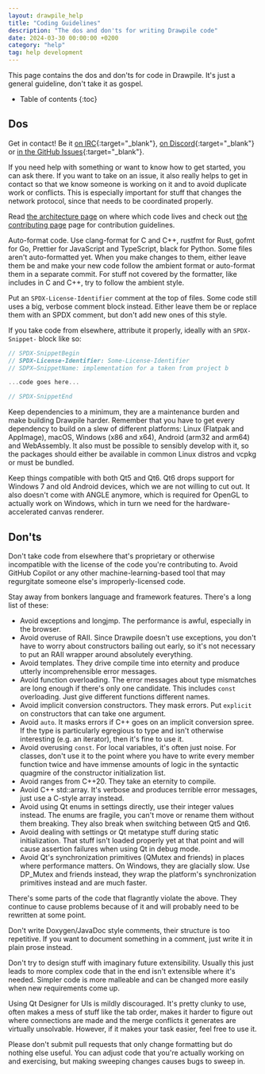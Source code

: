 ```yaml
---
layout: drawpile_help
title: "Coding Guidelines"
description: "The dos and don'ts for writing Drawpile code"
date: 2024-03-30 00:00:00 +0200
category: "help"
tag: help development
---
```


This page contains the dos and don'ts for code in Drawpile. It's just a general guideline, don't take it as gospel.

* Table of contents
{:toc}

## Dos

Get in contact! Be it [on IRC](https://drawpile.net/irc/){:target="_blank"}, [on Discord](https://drawpile.net/discord/){:target="_blank"} or [in the GitHub Issues](https://github.com/drawpile/Drawpile/issues){:target="_blank"}.

If you need help with something or want to know how to get started, you can ask there. If you want to take on an issue, it also really helps to get in contact so that we know someone is working on it and to avoid duplicate work or conflicts. This is especially important for stuff that changes the network protocol, since that needs to be coordinated properly.

Read [the architecture page](architecture) on where which code lives and check out [the contributing page](contributing) page for contribution guidelines.

Auto-format code. Use clang-format for C and C++, rustfmt for Rust, gofmt for Go, Prettier for JavaScript and TypeScript, black for Python. Some files aren't auto-formatted yet. When you make changes to them, either leave them be and make your new code follow the ambient format or auto-format them in a separate commit. For stuff not covered by the formatter, like includes in C and C++, try to follow the ambient style.

Put an `SPDX-License-Identifier` comment at the top of files. Some code still uses a big, verbose comment block instead. Either leave them be or replace them with an SPDX comment, but don't add new ones of this style.

If you take code from elsewhere, attribute it properly, ideally with an `SPDX-Snippet-` block like so:

```c
// SPDX-SnippetBegin
// SPDX-License-Identifier: Some-License-Identifier
// SDPX—SnippetName: implementation for a taken from project b

...code goes here...

// SPDX-SnippetEnd
```

Keep dependencies to a minimum, they are a maintenance burden and make building Drawpile harder. Remember that you have to get every dependency to build on a slew of different platforms: Linux (Flatpak and AppImage), macOS, Windows (x86 and x64), Android (arm32 and arm64) and WebAssembly. It also must be possible to sensibly develop with it, so the packages should either be available in common Linux distros and vcpkg or must be bundled.

Keep things compatible with both Qt5 and Qt6. Qt6 drops support for Windows 7 and old Android devices, which we are not willing to cut out. It also doesn't come with ANGLE anymore, which is required for OpenGL to actually work on Windows, which in turn we need for the hardware-accelerated canvas renderer.

## Don'ts

Don't take code from elsewhere that's proprietary or otherwise incompatible with the license of the code you're contributing to. Avoid GitHub Copilot or any other machine-learning-based tool that may regurgitate someone else's improperly-licensed code.

Stay away from bonkers language and framework features. There's a long list of these:

* Avoid exceptions and longjmp. The performance is awful, especially in the browser.
* Avoid overuse of RAII. Since Drawpile doesn't use exceptions, you don't have to worry about constructors bailing out early, so it's not necessary to put an RAII wrapper around absolutely everything.
* Avoid templates. They drive compile time into eternity and produce utterly incomprehensible error messages.
* Avoid function overloading. The error messages about type mismatches are long enough if there's only one candidate. This includes `const` overloading. Just give different functions different names.
* Avoid implicit conversion constructors. They mask errors. Put `explicit` on constructors that can take one argument.
* Avoid `auto`. It masks errors if C++ goes on an implicit conversion spree. If the type is particularly egregious to type and isn't otherwise interesting (e.g. an iterator), then it's fine to use it.
* Avoid overusing `const`. For local variables, it's often just noise. For classes, don't use it to the point where you have to write every member function twice and have immense amounts of logic in the syntactic quagmire of the constructor initialization list.
* Avoid ranges from C++20. They take an eternity to compile.
* Avoid C++ std::array. It's verbose and produces terrible error messages, just use a C-style array instead.
* Avoid using Qt enums in settings directly, use their integer values instead. The enums are fragile, you can't move or rename them without them breaking. They also break when switching between Qt5 and Qt6.
* Avoid dealing with settings or Qt metatype stuff during static initialization. That stuff isn't loaded properly yet at that point and will cause assertion failures when using Qt in debug mode.
* Avoid Qt's synchronization primitives (QMutex and friends) in places where performance matters. On Windows, they are glacially slow. Use DP\_Mutex and friends instead, they wrap the platform's synchronization primitives instead and are much faster.

There's some parts of the code that flagrantly violate the above. They continue to cause problems because of it and will probably need to be rewritten at some point.

Don't write Doxygen/JavaDoc style comments, their structure is too repetitive. If you want to document something in a comment, just write it in plain prose instead.

Don't try to design stuff with imaginary future extensibility. Usually this just leads to more complex code that in the end isn't extensible where it's needed. Simpler code is more malleable and can be changed more easily when new requirements come up.

Using Qt Designer for UIs is mildly discouraged. It's pretty clunky to use, often makes a mess of stuff like the tab order, makes it harder to figure out where connections are made and the merge conflicts it generates are virtually unsolvable. However, if it makes your task easier, feel free to use it.

Please don't submit pull requests that only change formatting but do nothing else useful. You can adjust code that you're actually working on and exercising, but making sweeping changes causes bugs to sweep in.

